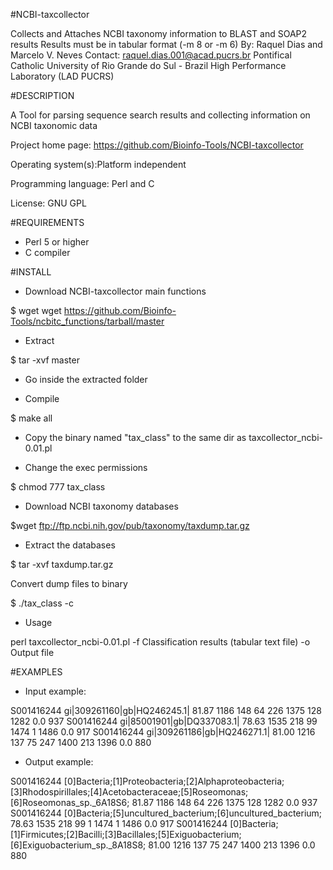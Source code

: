 #NCBI-taxcollector

Collects and Attaches NCBI taxonomy information to BLAST and SOAP2 results
Results must be in tabular format (-m 8 or -m 6)
By: Raquel Dias and Marcelo V. Neves
Contact: raquel.dias.001@acad.pucrs.br
Pontifical Catholic University of Rio Grande do Sul - Brazil
High Performance Laboratory (LAD PUCRS)


#DESCRIPTION 

A Tool for parsing sequence search results and collecting information on NCBI taxonomic data

Project home page: https://github.com/Bioinfo-Tools/NCBI-taxcollector

Operating system(s):Platform independent

Programming language: Perl and C

License: GNU GPL


#REQUIREMENTS

- Perl 5 or higher
- C compiler


#INSTALL

- Download NCBI-taxcollector main functions

$ wget wget https://github.com/Bioinfo-Tools/ncbitc_functions/tarball/master

- Extract

$ tar -xvf master

- Go inside the extracted folder

- Compile

$ make all

- Copy the binary named "tax_class" to the same dir as taxcollector_ncbi-0.01.pl 

- Change the exec permissions

$ chmod 777 tax_class

- Download NCBI taxonomy databases

$wget ftp://ftp.ncbi.nih.gov/pub/taxonomy/taxdump.tar.gz

- Extract the databases

$ tar -xvf taxdump.tar.gz

Convert dump files to binary

$ ./tax_class -c

- Usage

perl taxcollector_ncbi-0.01.pl -f Classification results (tabular text file) -o Output file


#EXAMPLES


- Input example:

S001416244	gi|309261160|gb|HQ246245.1|	81.87	1186	148	64	226	1375	128	1282	0.0	 937
S001416244	gi|85001901|gb|DQ337083.1|	78.63	1535	218	99	1474	1	1486	0.0	 917
S001416244	gi|309261186|gb|HQ246271.1|	81.00	1216	137	75	247	1400	213	1396	0.0	 880


- Output example:

S001416244	[0]Bacteria;[1]Proteobacteria;[2]Alphaproteobacteria;[3]Rhodospirillales;[4]Acetobacteraceae;[5]Roseomonas;[6]Roseomonas_sp._6A18S6;		81.87	1186	148	64	226	1375	128	1282	0.0	 937
S001416244	[0]Bacteria;[5]uncultured_bacterium;[6]uncultured_bacterium;	78.63	1535	218	99	1	1474	1	1486	0.0	 917
S001416244	[0]Bacteria;[1]Firmicutes;[2]Bacilli;[3]Bacillales;[5]Exiguobacterium;[6]Exiguobacterium_sp._8A18S8;		81.00	1216	137	75	247	1400	213	1396	0.0	 880

